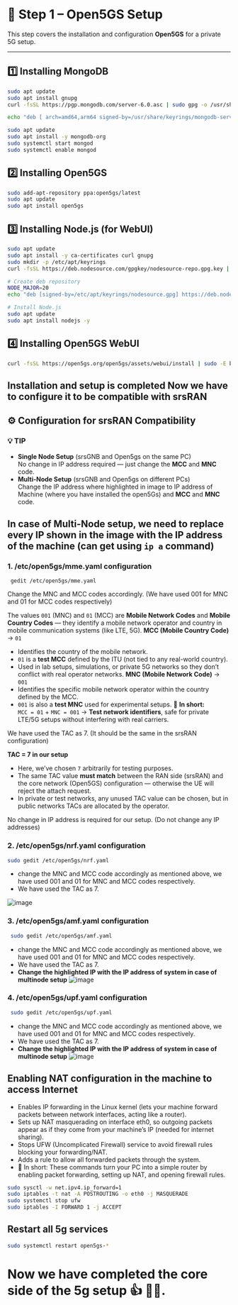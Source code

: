 # 📡 Step 1 – Open5GS Setup

This step covers the installation and configuration **Open5GS** for a private 5G setup.

---

## 1️⃣ Installing MongoDB
```bash
sudo apt update
sudo apt install gnupg
curl -fsSL https://pgp.mongodb.com/server-6.0.asc | sudo gpg -o /usr/share/keyrings/mongodb-server-6.0.gpg --dearmor

echo "deb [ arch=amd64,arm64 signed-by=/usr/share/keyrings/mongodb-server-6.0.gpg] https://repo.mongodb.org/apt/ubuntu jammy/mongodb-org/6.0 multiverse" | sudo tee /etc/apt/sources.list.d/mongodb-org-6.0.list

sudo apt update
sudo apt install -y mongodb-org
sudo systemctl start mongod
sudo systemctl enable mongod
```


## 2️⃣ Installing Open5GS
```bash
sudo add-apt-repository ppa:open5gs/latest
sudo apt update
sudo apt install open5gs
```



## 3️⃣ Installing Node.js (for WebUI)
```bash
sudo apt update
sudo apt install -y ca-certificates curl gnupg
sudo mkdir -p /etc/apt/keyrings
curl -fsSL https://deb.nodesource.com/gpgkey/nodesource-repo.gpg.key | sudo gpg --dearmor -o /etc/apt/keyrings/nodesource.gpg

# Create deb repository
NODE_MAJOR=20
echo "deb [signed-by=/etc/apt/keyrings/nodesource.gpg] https://deb.nodesource.com/node_$NODE_MAJOR.x nodistro main" | sudo tee /etc/apt/sources.list.d/nodesource.list

# Install Node.js
sudo apt update
sudo apt install nodejs -y
```


## 4️⃣ Installing Open5GS WebUI
```bash
curl -fsSL https://open5gs.org/open5gs/assets/webui/install | sudo -E bash -
```

## Installation and setup is completed Now we have to configure it to be compatible with srsRAN

## ⚙️ Configuration for srsRAN Compatibility
### 💡 TIP
- **Single Node Setup** (srsGNB and Open5gs on the same PC)  
  No change in IP address required — just change the **MCC** and **MNC** code.
- **Multi-Node Setup** (srsGNB and Open5gs on different PCs)  
  Change the IP address where highlighted in image to IP address of Machine (where you have installed the open5Gs) and **MCC** and **MNC** code.


## In case of Multi-Node setup, we need to replace every IP shown in the image with the IP address of the machine (can get using `ip a` command)


### 1.   /etc/open5gs/mme.yaml configuration
```
 gedit /etc/open5gs/mme.yaml
```
Change the MNC and MCC codes accordingly.
(We have used 001 for MNC and 01 for MCC codes respectively)

The values `001` (MNC) and `01` (MCC) are **Mobile Network Codes** and **Mobile Country Codes** — they identify a mobile network operator and country in mobile communication systems (like LTE, 5G).
**MCC (Mobile Country Code)** → `01`  
- Identifies the country of the mobile network.  
- `01` is a **test MCC** defined by the ITU (not tied to any real-world country).  
- Used in lab setups, simulations, or private 5G networks so they don’t conflict with real operator networks.
**MNC (Mobile Network Code)** → `001`  
- Identifies the specific mobile network operator within the country defined by the MCC.  
- `001` is also a **test MNC** used for experimental setups.
📌 **In short:**  
`MCC = 01` + `MNC = 001` → **Test network identifiers**, safe for private LTE/5G setups without interfering with real carriers.



We have used the TAC as 7.
(It should be the same in the srsRAN configuration)

**TAC = 7 in our setup**  
- Here, we’ve chosen `7` arbitrarily for testing purposes.  
- The same TAC value **must match** between the RAN side (srsRAN) and the core network (Open5GS) configuration — otherwise the UE will reject the attach request.  
- In private or test networks, any unused TAC value can be chosen, but in public networks TACs are allocated by the operator.


No change in IP address is required for our setup.
(Do not change any IP addresses)



### 2.   /etc/open5gs/nrf.yaml configuration
```bash
sudo gedit /etc/open5gs/nrf.yaml
```
- change the MNC and MCC code accordingly as mentioned above, we have used 001 and 01 for MNC and MCC codes respectively.
- We have used the TAC as 7.

![image](https://github.com/user-attachments/assets/5f3f02d0-e10e-4a57-bdb9-5e1dbb0233e8)


### 3.   /etc/open5gs/amf.yaml configuration
```bash
 sudo gedit /etc/open5gs/amf.yaml
```
- change the MNC and MCC code accordingly as mentioned above, we have used 001 and 01 for MNC and MCC codes respectively.
- We have used the TAC as 7.
- **Change the highlighted IP with the IP address of system in case of multinode setup**
![image](https://github.com/user-attachments/assets/f47a4189-0913-4395-b556-40ef4e1b5fbf)


### 4.   /etc/open5gs/upf.yaml configuration
```bash
 sudo gedit /etc/open5gs/upf.yaml
```
- change the MNC and MCC code accordingly as mentioned above, we have used 001 and 01 for MNC and MCC codes respectively.
- We have used the TAC as 7.
- **Change the highlighted IP with the IP address of system in case of multinode setup**
![image](https://github.com/user-attachments/assets/89259622-bea6-48ef-abe3-b20f096d9602)



## Enabling NAT configuration in the machine to access Internet

- Enables IP forwarding in the Linux kernel (lets your machine forward packets between network interfaces, acting like a router).
- Sets up NAT masquerading on interface eth0, so outgoing packets appear as if they come from your machine’s IP (needed for internet sharing).
- Stops UFW (Uncomplicated Firewall) service to avoid firewall rules blocking your forwarding/NAT.
- Adds a rule to allow all forwarded packets through the system.
- 📌 In short: These commands turn your PC into a simple router by enabling packet forwarding, setting up NAT, and opening firewall rules.

```bash
sudo sysctl -w net.ipv4.ip_forward=1
sudo iptables -t nat -A POSTROUTING -o eth0 -j MASQUERADE
sudo systemctl stop ufw
sudo iptables -I FORWARD 1 -j ACCEPT
```


## Restart all 5g services
```bash
sudo systemctl restart open5gs-*
```

# Now we have completed the core side of the 5g setup 👍 🎉🎉.

